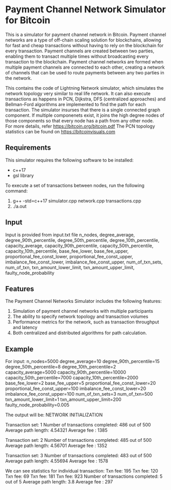 # Payment Channel Network Simulator for Bitcoin

This is a simulator for payment channel network in Bitcoin.
Payment channel networks are a type of off-chain scaling solution for blockchains, allowing for fast and cheap transactions without having to rely on the blockchain for every transaction. Payment channels are created between two parties, enabling them to transact multiple times without broadcasting every transaction to the blockchain. Payment channel networks are formed when multiple payment channels are connected to each other, creating a network of channels that can be used to route payments between any two parties in the network.


This contains the code of Lightning Network simulator, which simulates the network topology very similar to real life network.
It can also execute transactions as happens in PCN, Dijkstra, DFS (centralized approaches) and Bellman-Ford algorithms are implemented to find the path for each transaction.
The simulator insurses that there is a single connected graph component. If multiple componenets exist, it joins the high degree nodes of those components so that every node has a path from any other node.  
For more details, refer https://bitcoin.org/bitcoin.pdf
The PCN topology statistics can be found on https://bitcoinvisuals.com

## Requirements
This simulator requires the following software to be installed:

- c++17
- gsl library

To execute a set of transactions between nodes, run the following command:
1. g++ -std=c++17 simulator.cpp network.cpp transactions.cpp
2. ./a.out

## Input
Input is provided from input.txt file
n_nodes, degree_average,
degree_90th_percentile,
degree_50th_percentile,
degree_10th_percentile,
capacity_average,
capacity_90th_percentile,
capacity_50th_percentile,
capacity_10th_percentile,
base_fee_lower,
base_fee_upper,
proportional_fee_const_lower,
proportional_fee_const_upper,
imbalance_fee_const_lower,
imbalance_fee_const_upper,
num_of_txn_sets,
num_of_txn,
txn_amount_lower_limit,
txn_amount_upper_limit,
faulty_node_probability

## Features
The Payment Channel Networks Simulator includes the following features:

1. Simulation of payment channel networks with multiple participants
2. The ability to specify network topology and transaction volumes
3. Performance metrics for the network, such as transaction throughput and latency
4. Both centralized and distributed algorithms for path calculation.


## Example
For input:
n_nodes=5000
degree_average=10
degree_90th_percentile=15
degree_50th_percentile=8
degree_10th_percentile=2
capacity_average=5000
capacity_90th_percentile=10000
capacity_50th_percentile=7000
capacity_10th_percentile=2000
base_fee_lower=2
base_fee_upper=5
proportional_fee_const_lower=20
proportional_fee_const_upper=100
imbalance_fee_const_lower=20
imbalance_fee_const_upper=100
num_of_txn_sets=3
num_of_txn=500
txn_amount_lower_limit=1
txn_amount_upper_limit=200
faulty_node_probability=0.005

The output will be:
NETWORK INITIALIZATION

Transaction set: 1
Number of transactions completed: 486 out of 500
Average path length: 4.54321
Average fee : 1385

Transaction set: 2
Number of transactions completed: 485 out of 500
Average path length: 4.56701
Average fee : 1352

Transaction set: 3
Number of transactions completed: 483 out of 500
Average path length: 4.55694
Average fee : 1578


We can see statistics for individual transaction:
Txn fee: 195
Txn fee: 120
Txn fee: 69
Txn fee: 181
Txn fee: 923
Number of transactions completed: 5 out of 5
Average path length: 3.8
Average fee : 297
